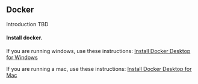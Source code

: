 ## Docker

Introduction TBD



#### Install docker.

If you are running  windows, use these instructions:
[Install Docker Desktop for Windows](https://docs.docker.com/docker-for-windows/install/)

If you are running a mac, use these instructions:
[Install Docker Desktop for Mac](https://docs.docker.com/docker-for-mac/install/)



<!-- 
TO INVESTIGATE
https://hub.docker.com/_/microsoft-windows-base-os-images
https://www.deploycontainers.com/2017/12/04/attach-running-windows-containers/
-->

